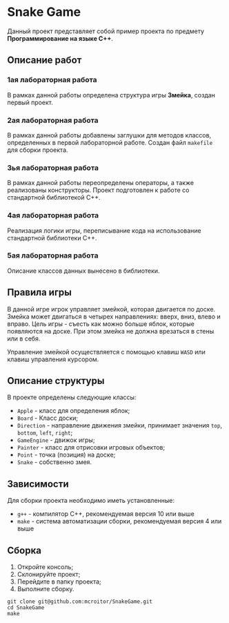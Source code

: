 # Snake Game

Данный проект представляет собой пример проекта по предмету __Программирование на языке С++__.

## Описание работ

### 1ая лабораторная работа

В рамках данной работы определена структура игры __Змейка__, создан первый проект.

### 2ая лабораторная работа

В рамках данной работы добавлены заглушки для методов классов, определенных в первой лабораторной работе. Создан файл `makefile` для сборки проекта.

### 3ья лабораторная работа

В рамках данной работы переопределены операторы, а также реализованы конструкторы. Проект подготовлен к работе со стандартной библиотекой С++.

### 4ая лабораторная работа

Реализация логики игры, переписывание кода на использование стандартной библиотеки С++.

### 5ая лабораторная работа

Описание классов данных вынесено в библиотеки.

## Правила игры

В данной игре игрок управляет змейкой, которая двигается по доске. Змейка может двигаться в четырех направлениях: вверх, вниз, влево и вправо. Цель игры - съесть как можно больше яблок, которые появляются на доске. При этом змейка не должна врезаться в стены или в себя.

Управление змейкой осуществляется с помощью клавиш `WASD` или клавиш управления курсором.

## Описание структуры

В проекте определены следующие классы:

* `Apple` - класс для определения яблок;
* `Board` - Класс доски;
* `Direction` - направление движения змейки, принимает значения `top`, `bottom`, `left`, `right`;
* `GameEngine` - движок игры;
* `Painter` - класс для отрисовки игровых объектов;
* `Point` - точка (позиция) на доске;
* `Snake` - собственно змея.

## Зависимости

Для сборки проекта необходимо иметь установленные:

* `g++` - компилятор С++, рекомендуемая версия 10 или выше
* `make` - система автоматизации сборки, рекомендуемая версия 4 или выше

## Сборка

1. Откройте консоль;
2. Склонируйте проект;
3. Перейдите в папку проекта;
4. Выполните сборку.

```shell
git clone git@github.com:mcroitor/SnakeGame.git
cd SnakeGame
make
```
